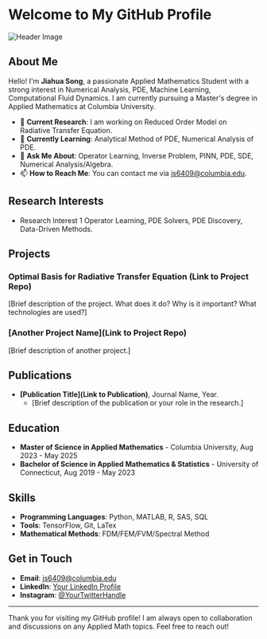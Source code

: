 # Welcome to My GitHub Profile

![Header Image](https://your-image-url.com) <!-- Optional: Add a custom header image -->

## About Me

Hello! I'm **Jiahua Song**, a passionate Applied Mathematics Student with a strong interest in Numerical Analysis, PDE, Machine Learning, Computational Fluid Dynamics. I am currently pursuing a Master's degree in Applied Mathematics at Columbia University.

- 🔭 **Current Research**: I am working on Reduced Order Model on Radiative Transfer Equation.
- 🌱 **Currently Learning**: Analytical Method of PDE, Numerical Analysis of PDE.
- 💬 **Ask Me About**: Operator Learning, Inverse Problem, PINN, PDE, SDE, Numerical Analysis/Algebra.
- 📫 **How to Reach Me**: You can contact me via js6409@columbia.edu.

## Research Interests

- Research Interest 1 Operator Learning, PDE Solvers, PDE Discovery, Data-Driven Methods. 

## Projects

### Optimal Basis for Radiative Transfer Equation (Link to Project Repo)

[Brief description of the project. What does it do? Why is it important? What technologies are used?]

### [Another Project Name](Link to Project Repo)

[Brief description of another project.]

## Publications

- **[Publication Title](Link to Publication)**, Journal Name, Year.
  - [Brief description of the publication or your role in the research.]

## Education

- **Master of Science in Applied Mathematics** - Columbia University, Aug 2023 - May 2025
- **Bachelor of Science in Applied Mathematics & Statistics** - University of Connecticut, Aug 2019 - May 2023

## Skills

- **Programming Languages**: Python, MATLAB, R, SAS, SQL
- **Tools**: TensorFlow, Git, LaTex
- **Mathematical Methods**: FDM/FEM/FVM/Spectral Method

## Get in Touch

- **Email**: js6409@columbia.edu
- **LinkedIn**: [Your LinkedIn Profile](https://www.linkedin.com/in/jiahuasong7/)
- **Instagram**: [@YourTwitterHandle](https://www.instagram.com/pcprcjiahua.song/?hl=en)

---

Thank you for visiting my GitHub profile! I am always open to collaboration and discussions on any Applied Math topics. Feel free to reach out!
